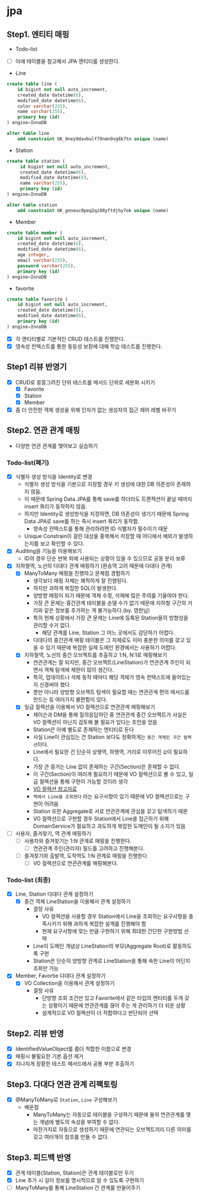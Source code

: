 # jpa

## Step1. 엔티티 매핑
- Todo-list
- [ ] 아래 테이블을 참고해서 JPA 엔티티를 생성한다.
- Line
```sql
create table line (
    id bigint not null auto_increment,
    created_date datetime(6),
    modified_date datetime(6),
    color varchar(255),
    name varchar(255),
    primary key (id)
) engine=InnoDB

alter table line
    add constraint UK_9ney9davbulf79nmn9vg6k7tn unique (name)
```
- Station
```sql
create table station (
     id bigint not null auto_increment,
     created_date datetime(6),
     modified_date datetime(6),
     name varchar(255),
     primary key (id)
) engine=InnoDB

alter table station
    add constraint UK_gnneuc0peq2qi08yftdjhy7ok unique (name)
```
- Member
```sql
create table member (
    id bigint not null auto_increment,
    created_date datetime(6),
    modified_date datetime(6),
    age integer,
    email varchar(255),
    password varchar(255),
    primary key (id)
) engine=InnoDB
```
- favorite
```sql
create table favorite (
    id bigint not null auto_increment,
    created_date datetime(6),
    modified_date datetime(6),
    primary key (id)
) engine=InnoDB
```
- [X] 각 엔티티별로 기본적인 CRUD 테스트를 진행한다.
- [X] 영속성 컨텍스트를 통한 동등성 보장에 대해 학습 테스트를 진행한다.

## Step1 리뷰 반영기
- [X] CRUD로 뭉뚱그려진 단위 테스트를 메서드 단위로 세분화 시키기
    - [X] Favorite
    - [X] Station
    - [X] Member
- [X] 좀 더 안전한 객체 생성을 위해 인자가 없는 생성자의 접근 제어 레벨 바꾸기

## Step2. 연관 관계 매핑
- 다양한 연관 관계를 맺어보고 실습하기

### Todo-list(폐기)
- [X] 식별자 생성 방식을 Identity로 변경
  - 식별자 생성 방식을 기본으로 지정할 경우 키 생성에 대한 DB 의존성이 존재하지 않음.
  - 이 때문에 Spring Data JPA를 통해 save를 하더라도 트랜잭션이 끝날 때까지 insert 쿼리가 동작하지 않음.
  - 하지만 Identity로 생성방식을 지정하면, DB 의존성이 생기기 때문에 Spring Data JPA로 save를 하는 즉시 insert 쿼리가 동작함.
    - 영속성 컨텍스트를 통해 관리하려면 ID 식별자가 필수이기 때문
  - Unique Constrain이 걸린 대상을 중복해서 저장할 때 어디에서 예외가 발생하는지를 보고 확인할 수 있다.
- [X] Auditing을 기능을 이용해보기
  - ID의 경우 단순 반복 외에 사용되는 상황이 있을 수 있으므로 공동 분리 보류
- [X] 지하쳘역, 노선의 다대다 관계 매핑하기 (환승역 고려 때문에 다대다 관계)
  - [X] ManyToMany 매핑을 진행하고 문제점 경험하기
    - 생각보다 매핑 자체는 쾌적하게 잘 진행된다.
    - 하지만 과하게 복잡한 SQL이 발생한다.
    - 양방향 매핑이 되기 때문에 객체 수정, 삭제에 많은 주의를 기울여야 한다.
    - 가장 큰 문제는 중간관계 테이블을 손댈 수가 없기 때문에 지하철 구간의 거리와 같은 정보를 추가하는 게 불가능하다.(by. 영한님)
    - 특히 현재 상황에서 가장 큰 문제는 Line에 등록된 Station들의 방향성을 관리할 수가 없다.
      - 해당 관계를 Line, Station 그 어느 곳에서도 감당하기 어렵다.
    - 다대다의 중간관계 매핑 테이블은 그 자체로도 이미 충분한 의미를 갖고 있을 수 있기 때문에 복잡한 실제 도메인 환경에서는 사용하기 어렵다.
  - [X] 지하철역, 노선의 중간 오브젝트를 추출하고 1:N, N:1로 매핑해보기
    - 연관관계는 잘 되지만, 중간 오브젝트(LineStation)가 연관관계 주인이 되면서 객체 탐색에 제한이 많이 생긴다.
    - 특히, 업데이트나 삭제 동작 때마다 해당 객체가 영속 컨텍스트에 들어있는지 신경써야 했다.
    - 뿐만 아니라 양방향 오브젝트 탐색이 필요할 때는 연관관계 편의 메서드를 만드는 등 여러가지 불편함이 있다.
  - [X] 일급 컬렉션을 이용해서 VO 컬렉션으로 연관관계 매핑해보기
    - 제이슨과 DM을 통해 질의응답하던 중 연관관계 중간 오브젝트가 사실은 VO 컬렉션이 아닌지 검토해 볼 필요가 있다는 조언을 얻음
    - Station은 아예 별도로 존재하는 엔티티로 둔다
    - 사실 Line이 관심있는 건 Station 보다도 정확하게는 `중간 객체인 구간 컬렉션`이다.
    - Line에서 필요한 건 단순히 상행역, 하행역, 거리로 이루어진 `값`이 필요하다.
    - 가장 큰 증거는 Line 없이 존재하는 구간(Section)은 존재할 수 없다.
    - 이 구간(Section)이 여러개 필요하기 때문에 VO 컬렉션으로 볼 수 있고, 일급 컬렉션을 통해 구현이 가능할 것이라 생각
    - [VO 컬렉션 참고자료](http://redutan.github.io/2018/05/29/ddd-values-on-jpa)
    - `역에서 Line을 조회한다` 라는 요구사항이 있기 때문에 VO 컬렉션으로는 구현이 어려움
    - Station 또한 Aggregate로 서로 연관관계에 관심을 갖고 탐색하기 때문
    - VO 컬렉션으로 구현할 경우 Station에서 Line을 접근하기 위해 DomainService가 필요하고 과도하게 복잡한 도메인이 될 소지가 있음
- [ ] 사용자, 즐겨찾기, 역 관계 매핑하기
  - [ ] 사용자와 즐겨찾기는 1:N 관계로 매핑을 진행한다.
    - [ ] 연관관계 주인(관리자) 필드를 고려하고 진행해본다.
  - [ ] 즐겨찾기와 출발역, 도착역도 1:N 관계로 매핑을 진행한다.
    - [ ] VO 컬렉션으로 연관관계를 매핑해본다.

### Todo-list (최종)
- [X] Line, Station 다대다 관계 설정하기
  - [X] 중간 객체 LineStation을 이용해서 관계 설정하기
    - 결정 사유
      - VO 컬렉션을 사용할 경우 Station에서 Line을 조회하는 요구사항을 충족시키기 위해 과하게 복잡한 설계를 진행해야 함
      - 현재 요구사항에 맞는 만큼 구현하기 위해 최대한 간단한 구현방법 선택
    - Line이 도메인 개념상 LineStation의 부모(Aggregate Root)로 활동하도록 구현
    - Station은 단순히 양방향 관계로 LineStation을 통해 속한 Line이 어딘지 조회만 가능
- [X] Member, Favortie 다대다 관계 설정하기
  - [X] VO Collection을 이용해서 관계 설정하기
    - 결정 사유
      - 단방향 조회 조건만 있고 Favorite에서 같은 타입의 엔티티를 두개 갖는 상황이기 때문에 연관관계를 끊어 주는 게 관리하기 더 쉬운 상황
      - 설계적으로 VO 컬렉션이 더 적합하다고 판단되어 선택

## Step2. 리뷰 반영
- [X] IdentifiedValueObject를 좀더 적합한 이름으로 변경
- [X] 매핑시 불필요한 기본 옵션 제거
- [X] 지나치게 장황한 테스트 메서드에서 공통 부분 추출하기

## Step3. 다대다 연관 관계 리팩토링
- [X] @ManyToMany로 `Station`, `Line` 구성해보기
  - 배운점
    - ManyToMany는 자동으로 테이블을 구성하기 때문에 둘의 연관관계를 맺는 개념에 별도의 속성을 부여할 수 없다.
    - 마찬가지로 자동으로 생성하기 때문에 연관되는 오브젝트끼리 다른 의미를 갖고 여러개의 참조를 만들 수 없다.
  
## Step3. 피드백 반영
- [X] 관계 테이블(Station, Station)은 관계 테이블로만 두기
- [X] Line 추가 시 길이 정보를 명시적으로 알 수 있도록 구현하기
- [ ] ManyToMany를 통해 LineStation 간 관계를 만들어주기
